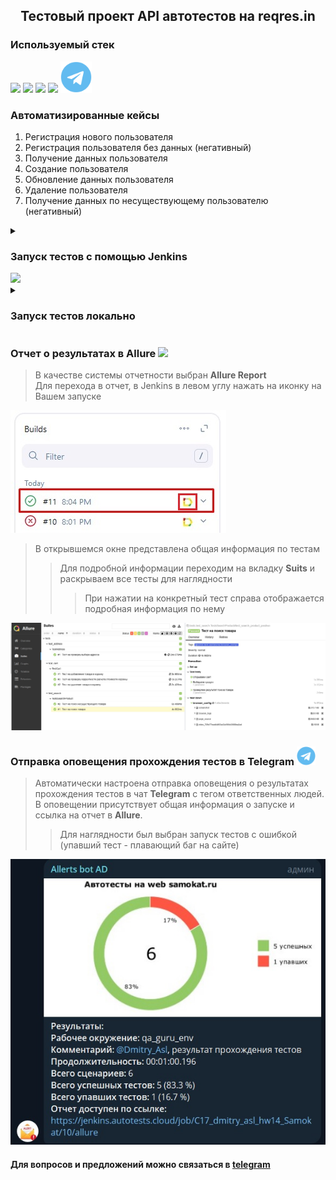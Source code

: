<h2 align="center"> Тестовый проект API автотестов на reqres.in </h2>  


### Используемый стек
<p>
  <img src="https://cdn.jsdelivr.net/gh/devicons/devicon@latest/icons/python/python-original-wordmark.svg" height=50 weight=50 />  
  <img src="https://cdn.jsdelivr.net/gh/devicons/devicon@latest/icons/pytest/pytest-original-wordmark.svg" height=50 weight=50 />
  <img src="https://cdn.jsdelivr.net/gh/devicons/devicon@latest/icons/jenkins/jenkins-original.svg" height=50 weight=50 />
  <img src="https://avatars.githubusercontent.com/u/5879127?s=200&v=4" height=50 weight=50 />
  <img src="https://github.com/DmitryAsl/reqres_api_project/blob/master/data/pictures/Telegram.svg" height=50 weight=50 />
</p>        

### Автоматизированные кейсы
1. Регистрация нового пользователя
2. Регистрация пользователя без данных (негативный)
3. Получение данных пользователя
4. Создание пользователя
5. Обновление данных пользователя
6. Удаление пользователя
7. Получение данных по несуществующему пользователю (негативный)

<details>
<summary><h3> Запуск тестов с помощью Jenkins </h3><img src="https://cdn.jsdelivr.net/gh/devicons/devicon@latest/icons/jenkins/jenkins-original.svg" height=30 weight=30 /></summary> 

  > **Перейти в [сборку](https://jenkins.autotests.cloud/job/dmitry_asl_reqres_api_project/)**  
  > **Нажать на кнопку "Build Now"** 
  <p>
  <img src="https://github.com/DmitryAsl/reqres_api_project/blob/master/data/pictures/jenkins_build.png" />  
  </p>  
  > Результаты запуска находятся в левом углу, последний запуск  
  
  <img src="https://github.com/DmitryAsl/reqres_api_project/blob/master/data/pictures/jenkins_builds_allurepng.png" />
</details>
<details>
<summary><h3> Запуск тестов локально </h3></summary>  
  В терминале в папке проекта выполнить команды
  
  ```
  poetry shell
  pytest tests
  ```
**Если локально установлен Allure можно посмотреть отчет, для этого выполняем**
  ```
  allure.bat serve allure-results
  ```

</details>

### Отчет о результатах в Allure <img src="https://avatars.githubusercontent.com/u/5879127?s=200&v=4" height=30 weight=30 />
> В качестве системы отчетности выбран **Allure Report**  
> Для перехода в отчет, в Jenkins в левом углу нажать на иконку на Вашем запуске  
  <img src="https://github.com/DmitryAsl/qa_guru_hw_14_Samokat/blob/main/data/icons/check_build.jpg" />
  
> В открывшемся окне представлена общая информация по тестам  
>> Для подробной информации переходим на вкладку **Suits** и раскрываем все тесты для наглядности  
>>> При нажатии на конкретный тест справа отображается подробная информация по нему  
 <img src="https://github.com/DmitryAsl/qa_guru_hw_14_Samokat/blob/main/data/icons/allure_result_green.jpg" />

### Отправка оповещения прохождения тестов в Telegram <img src="https://github.com/DmitryAsl/qa_guru_hw_14_Samokat/blob/main/data/icons/Telegram.svg" height=30 weight=30 />

> Автоматически настроена отправка оповещения о результатах прохождения тестов в чат **Telegram** с тегом ответственных людей.  
> В оповещении присутствует общая информация о запуске и ссылка на отчет в **Allure**.  
>> Для наглядности был выбран запуск тестов с ошибкой (упавший тест - плавающий баг на сайте)
<img src="https://github.com/DmitryAsl/qa_guru_hw_14_Samokat/blob/main/data/icons/telegram_notific.jpg" />

#### Для вопросов и предложений можно связаться в [telegram](https://t.me/Dmitry_Asl) 
